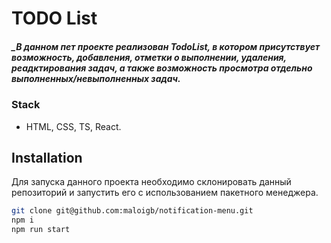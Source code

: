 # TODO List
##### _В данном пет проекте реализован TodoList, в котором присутствует возможность, добавления, отметки о выполнении, удаления, реадктирования задач, а также возможность просмотра отдельно выполненных/невыполненных задач.

### Stack
- HTML, CSS, TS, React.

## Installation

Для запуска данного проекта необходимо склонировать данный репозиторий и запустить его с использованием пакетного менеджера.

```sh
git clone git@github.com:maloigb/notification-menu.git
npm i
npm run start
```
